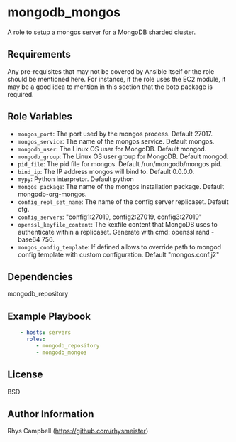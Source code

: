 mongodb_mongos
==============

A role to setup a mongos server for a MongoDB sharded cluster.

Requirements
------------

Any pre-requisites that may not be covered by Ansible itself or the role should
be mentioned here. For instance, if the role uses the EC2 module, it may be a
good idea to mention in this section that the boto package is required.

Role Variables
--------------

* `mongos_port`: The port used by the mongos process. Default 27017.
* `mongos_service`: The name of the mongos service. Default mongos.
* `mongodb_user`: The Linux OS user for MongoDB. Default mongod.
* `mongodb_group`: The Linux OS user group for MongoDB. Default mongod.
* `pid_file`: The pid file for mongos. Default /run/mongodb/mongos.pid.
* `bind_ip`: The IP address mongos will bind to. Default 0.0.0.0.
* `mypy`: Python interpretor. Default python
* `mongos_package`: The name of the mongos installation package. Default mongodb-org-mongos.
* `config_repl_set_name`: The name of the config server replicaset. Default cfg.
* `config_servers`: "config1:27019, config2:27019, config3:27019"
* `openssl_keyfile_content`: The kexfile content that MongoDB uses to authenticate within a replicaset. Generate with cmd: openssl rand -base64 756.
* `mongos_config_template`: If defined allows to override path to mongod config template with custom configuration. Default "mongos.conf.j2"

Dependencies
------------

mongodb_repository

Example Playbook
----------------

```yaml
    - hosts: servers
      roles:
         - mongodb_repository
         - mongodb_mongos
```

License
-------

BSD

Author Information
------------------

Rhys Campbell (https://github.com/rhysmeister)
